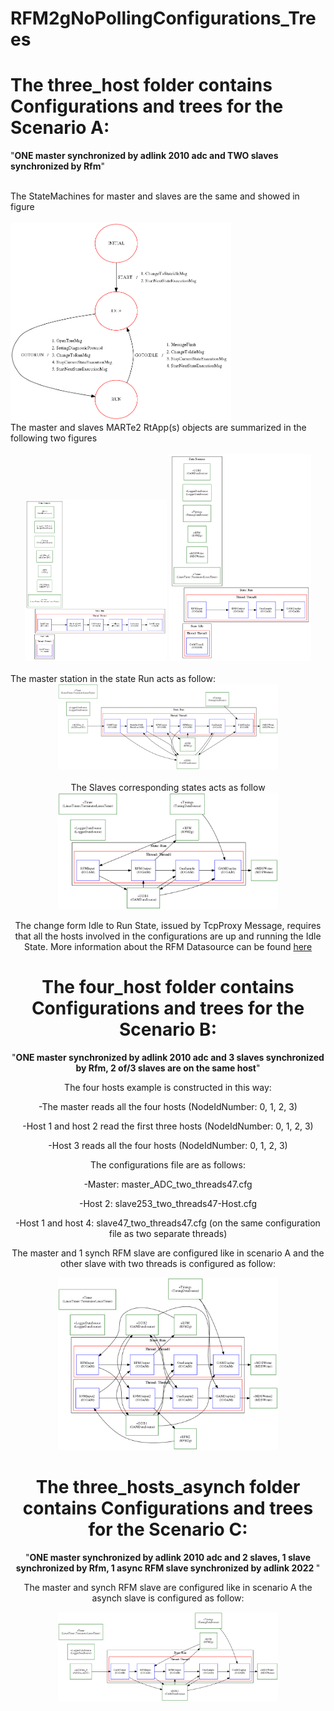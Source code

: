 # RFM2gNoPollingConfigurations_Trees

# The <b>three_host folder</b> contains Configurations and trees  for the Scenario A:<br>
<p>
"<b>ONE master synchronized by adlink 2010 adc and TWO slaves synchronized by Rfm</b>"
</p>
<br>
The StateMachines for master and slaves are the same and showed in figure <br>
<br>
<img src="Docs/three_hosts/master/master_StateMachine.png" width="70%" height="47%">
<br>
The master and slaves MARTe2 RtApp(s) objects are summarized in the following two figures<br>
<br>
<center>
<img src="Docs/three_hosts/master/master_RTApp.png" width="45%" height="45%">

<img src="Docs/three_hosts/slaves/slave253_RTApp.png" width="45%" height="45%">
</center>
<br>
The master station in the state Run acts as follow:
<br>
<center><img src="Docs/three_hosts/master/master_StateRun.png" width="70%" height="70%"><br><center>
<br>
The Slaves corresponding states acts as follow 
<br>
<center><img src="Docs/three_hosts/slaves/slave253_StateRun.png"  width="70%" height="70%"></center>

The change form Idle to Run State, issued by TcpProxy Message,  requires that all the hosts involved 
in the configurations  are up and running the Idle State.
More information about the RFM Datasource can be found [here](https://github.com/LucBonc/RFM2gNoPolling)


# The <b>four_host folder</b> contains Configurations and trees  for the Scenario B:<br>
<p>
"<b>ONE master synchronized by adlink 2010 adc and 3 slaves synchronized by Rfm, 2 of/3 slaves are on the same host</b>"
</p>

The four hosts example is constructed in this way:

-The master reads all the four hosts (NodeIdNumber: 0, 1, 2, 3)

-Host 1 and host 2 read the first three hosts (NodeIdNumber: 0, 1, 2, 3)

-Host 3 reads all the four hosts (NodeIdNumber: 0, 1, 2, 3)

The configurations file are as follows:

-Master: master_ADC_two_threads47.cfg

-Host 2: slave253_two_threads47-Host.cfg

-Host 1 and host 4: slave47_two_threads47.cfg (on the same configuration file as two separate threads)


The master and  1 synch RFM slave are configured like in scenario A
and the other slave with two threads is configured as follow:

<center><img src="Docs/four_hosts/slave/slave47StateRun.png"  width="70%" height="70%"></center>



# The <b>three_hosts_asynch folder</b> contains Configurations and trees  for the Scenario C:<br>
<p>
"<b>ONE master synchronized by adlink 2010 adc and 2 slaves, 1 slave synchronized by Rfm, 1 async RFM slave synchronized by adlink 2022  </b>"
</p>

The master and synch RFM slave are configured like in scenario A
the asynch slave is configured as follow:

<center><img src="Docs/three_hosts_asynch/slave/slave47asynchStateRun.png"  width="70%" height="70%"></center>
